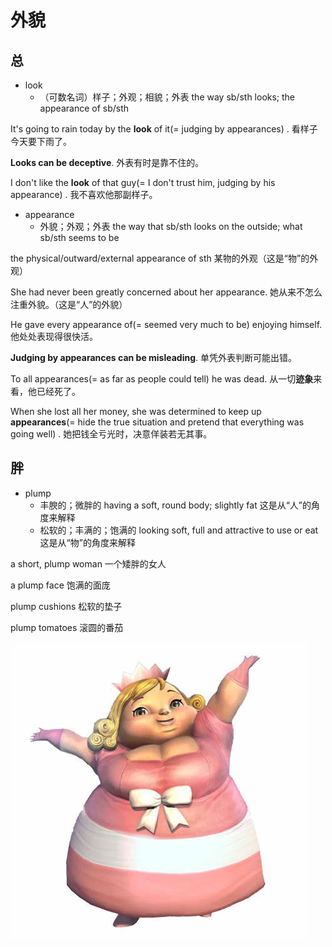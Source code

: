 # 外貌

## 总

- look
  - （可数名词）样子；外观；相貌；外表 the way sb/sth looks; the appearance of sb/sth

It's going to rain today by the **look** of it(= judging by appearances) .
看样子今天要下雨了。

**Looks can be deceptive**.
外表有时是靠不住的。

I don't like the **look** of that guy(= I don't trust him, judging by his appearance) .
我不喜欢他那副样子。

- appearance
  - 外貌；外观；外表 the way that sb/sth looks on the outside; what sb/sth seems to be

the physical/outward/external appearance of sth
某物的外观（这是“物”的外观）

She had never been greatly concerned about her appearance.
她从来不怎么注重外貌。（这是“人”的外貌）

He gave every appearance of(= seemed very much to be) enjoying himself.
他处处表现得很快活。

**Judging by appearances can be misleading**.
单凭外表判断可能出错。

To all appearances(= as far as people could tell) he was dead.
从一切**迹象**来看，他已经死了。

When she lost all her money, she was determined to keep up **appearances**(= hide the true situation and pretend that everything was going well) .
她把钱全亏光时，决意佯装若无其事。

## 胖

- plump
  - 丰腴的；微胖的 having a soft, round body; slightly fat 这是从“人”的角度来解释
  - 松软的；丰满的；饱满的 looking soft, full and attractive to use or eat 这是从“物”的角度来解释

a short, plump woman
一个矮胖的女人

a plump face
饱满的面庞

plump cushions
松软的垫子

plump tomatoes
滚圆的番茄

![plump girl](images/plump_girl.jpeg)
